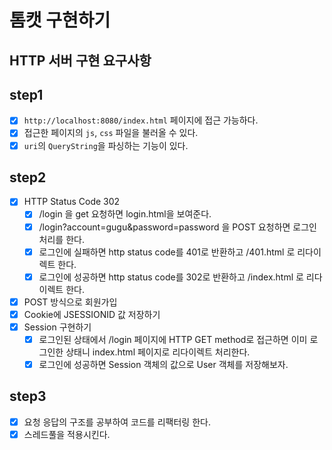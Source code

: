 # 톰캣 구현하기

## HTTP 서버 구현 요구사항

## step1
- [x] `http://localhost:8080/index.html` 페이지에 접근 가능하다.
- [x] 접근한 페이지의 `js`, `css` 파일을 불러올 수 있다.
- [x] `uri`의 `QueryString`을 파싱하는 기능이 있다.

## step2
- [x] HTTP Status Code 302
  - [x] /login 을 get 요청하면 login.html을 보여준다.
  - [x] /login?account=gugu&password=password 을 POST 요청하면 로그인 처리를 한다.
  - [x] 로그인에 실패하면 http status code를 401로 반환하고 /401.html 로 리다이렉트 한다.
  - [x] 로그인에 성공하면 http status code를 302로 반환하고 /index.html 로 리다이렉트 한다.

- [x] POST 방식으로 회원가입
- [x] Cookie에 JSESSIONID 값 저장하기
- [x] Session 구현하기
  - [x] 로그인된 상태에서 /login 페이지에 HTTP GET method로 접근하면 이미 로그인한 상태니 index.html 페이지로 리다이렉트 처리한다.
  - [x] 로그인에 성공하면 Session 객체의 값으로 User 객체를 저장해보자.

## step3
- [x] 요청 응답의 구조를 공부하여 코드를 리팩터링 한다.
- [x] 스레드풀을 적용시킨다.
